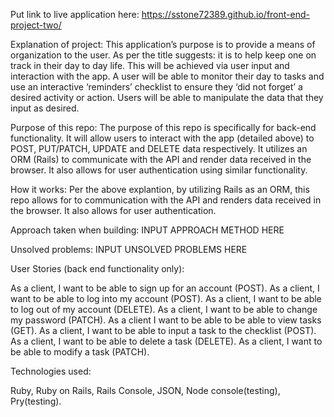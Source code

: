 Put link to live application here: <https://sstone72389.github.io/front-end-project-two/>

Explanation of project: This application’s purpose is to provide a means of organization to the user. As per the title suggests: it is to help keep one on track in their day to day life. This will be achieved via user input and interaction with the app. A user will be able to monitor their day to tasks and use an interactive ‘reminders’ checklist to ensure they ‘did not forget’ a desired activity or action. Users will be able to manipulate the data that they input as desired.

Purpose of this repo: The purpose of this repo is specifically for back-end functionality. It will allow users to interact with the app (detailed above) to POST, PUT/PATCH, UPDATE and DELETE data respectively. It utilizes an ORM (Rails) to communicate with the API and render data received in the browser. It also allows for user authentication using similar functionality.

How it works: Per the above explantion, by utilizing Rails as an ORM, this repo allows for to communication with the API and renders data received in the browser. It also allows for user authentication.

Approach taken when building: INPUT APPROACH METHOD HERE

Unsolved problems: INPUT UNSOLVED PROBLEMS HERE

User Stories (back end functionality only):

As a client, I want to be able to sign up for an account (POST).
As a client, I want to be able to log into my account (POST).
As a client, I want to be able to log out of my account (DELETE).
As a client, I want to be able to change my password (PATCH).
As a client I want to be able to be able to view tasks (GET).
As a client, I want to be able to input a task to the checklist (POST).
As a client, I want to be able to delete a task (DELETE).
As a client, I want to be able to modify a task (PATCH).


Technologies used:

Ruby, Ruby on Rails, Rails Console, JSON, Node console(testing), Pry(testing).
